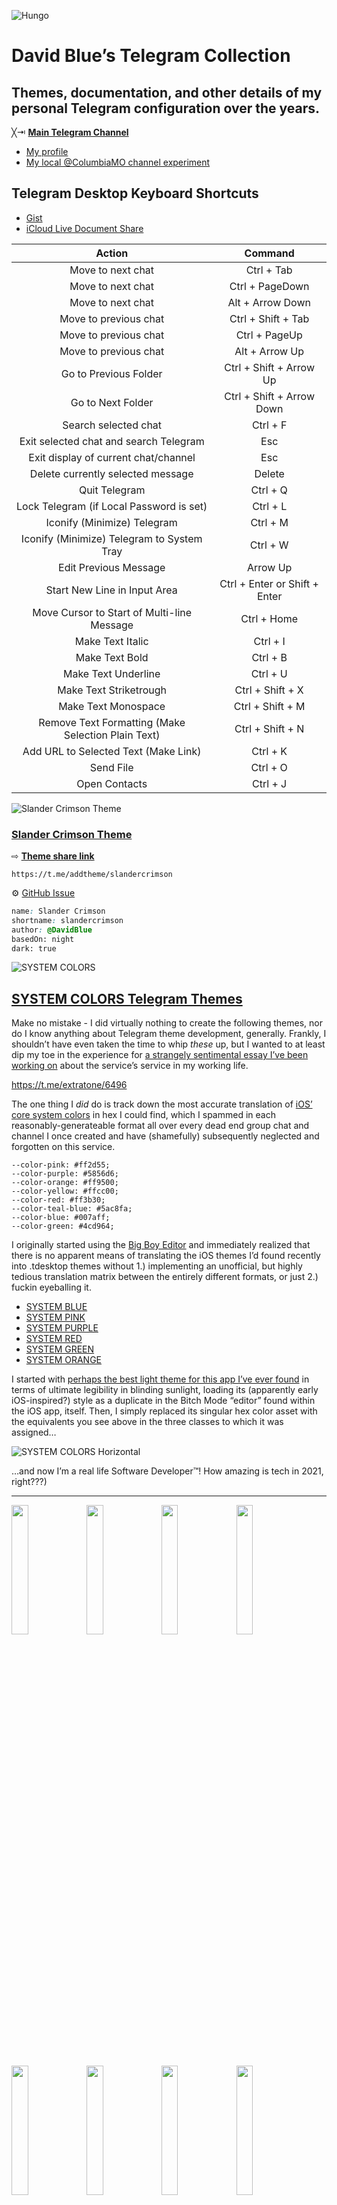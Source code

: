 ![Hungo](https://i.snap.as/35ChT1z2.jpeg)

# David Blue’s Telegram Collection

## Themes, documentation, and other details of my personal Telegram configuration over the years. 

╳⇥ [**Main Telegram Channel**](https://t.me/extratone) 

* [My profile](https://t.me/DavidBlue)
* [My local @ColumbiaMO channel experiment](https://t.me/columbiamo)

## Telegram Desktop Keyboard Shortcuts

* [Gist](https://gist.github.com/extratone/c9e7f7d58d4381ee3a7ca3d681bb1aa8)
* [iCloud Live Document Share](https://bit.ly/tgkeys)

| Action                                             | Command                       |
|:--------------------------------------------------:|:-----------------------------:|
| Move to next chat                                  | Ctrl + Tab                    |
| Move to next chat                                  | Ctrl + PageDown               |
| Move to next chat                                  | Alt + Arrow Down              |
| Move to previous chat                              | Ctrl + Shift + Tab            |
| Move to previous chat                              | Ctrl + PageUp                 |
| Move to previous chat                              | Alt + Arrow Up                |
| Go to Previous Folder                              | Ctrl + Shift + Arrow Up       |
| Go to Next Folder                                  | Ctrl + Shift + Arrow Down     |
| Search selected chat                               | Ctrl + F                      |
| Exit selected chat and search Telegram             | Esc                           |
| Exit display of current chat/channel               | Esc                           |
| Delete currently selected message                  | Delete                        |
| Quit Telegram                                      | Ctrl + Q                      |
| Lock Telegram (if Local Password is set)           | Ctrl + L                      |
| Iconify (Minimize) Telegram                        | Ctrl + M                      |
| Iconify (Minimize) Telegram to System Tray         | Ctrl + W                      |
| Edit Previous Message                              | Arrow Up                      |
| Start New Line in Input Area                       | Ctrl + Enter or Shift + Enter |
| Move Cursor to Start of Multi-line Message         | Ctrl + Home                   |
| Make Text Italic                                   | Ctrl + I                      |
| Make Text Bold                                     | Ctrl + B                      |
| Make Text Underline                                | Ctrl + U                      |
| Make Text Striketrough                             | Ctrl + Shift + X              |
| Make Text Monospace                                | Ctrl + Shift + M              |
| Remove Text Formatting (Make Selection Plain Text) | Ctrl + Shift + N              |
| Add URL to Selected Text (Make Link)               | Ctrl + K                      |
| Send File                                          | Ctrl + O                      |
| Open Contacts                                      | Ctrl + J                      |

![Slander Crimson Theme](https://user-images.githubusercontent.com/43663476/143668793-a2ba30ec-f4c9-48cf-8568-d055844e3137.png)

### [Slander Crimson Theme](https://t.me/addtheme/slandercrimson)

⇨ [**Theme share link**](https://t.me/addtheme/slandercrimson) 

`https://t.me/addtheme/slandercrimson`

⚙︎ [GitHub Issue](https://github.com/extratone/t/issues/5)

```css
name: Slander Crimson
shortname: slandercrimson
author: @DavidBlue
basedOn: night
dark: true
```

![SYSTEM COLORS](https://i.snap.as/W0JHUEKM.png)

## [SYSTEM COLORS Telegram Themes](https://telegra.ph/SYSTEM-COLORS-Themes-for-iOS-Bound-Telegram-09-27)

Make no mistake - I did virtually nothing to create the following themes, nor do I know anything about Telegram theme development, generally. Frankly, I shouldn’t have even taken the time to whip *these* up, but I wanted to at least dip my toe in the experience for [a strangely sentimental essay I’ve been working on](https://github.com/extratone/bilge/issues/228) about the service’s service in my working life.

https://t.me/extratone/6496

The one thing I *did* do is track down the most accurate translation of [iOS’ core system colors](https://developer.apple.com/design/human-interface-guidelines/ios/visual-design/color/) in hex I could find, which I spammed in each reasonably-generateable format all over every dead end group chat and channel I once created and have (shamefully) subsequently neglected and forgotten on this service.

```
--color-pink: #ff2d55;
--color-purple: #5856d6;
--color-orange: #ff9500;
--color-yellow: #ffcc00;
--color-red: #ff3b30;
--color-teal-blue: #5ac8fa;
--color-blue: #007aff;
--color-green: #4cd964;
```

I originally started using the [Big Boy Editor](https://themes.contest.com) and immediately realized that there is no apparent means of translating the iOS themes I’d found recently into .tdesktop themes without 1.) implementing an unofficial, but highly tedious translation matrix between the entirely different formats, or just 2.) fuckin eyeballing it. 

* [SYSTEM BLUE](https://t.me/addtheme/systemblue)
* [SYSTEM PINK](https://t.me/addtheme/systempink)
* [SYSTEM PURPLE](https://t.me/addtheme/systempurple)
* [SYSTEM RED](https://t.me/addtheme/systemred)
* [SYSTEM GREEN](https://t.me/addtheme/systemgreen)
* [SYSTEM ORANGE](https://t.me/addtheme/systemorange)

I started with [perhaps the best light theme for this app I’ve ever found](https://t.me/addtheme/tgbetacore) in terms of ultimate legibility in blinding sunlight, loading its (apparently early iOS-inspired?) style as a duplicate in the Bitch Mode “editor” found within the iOS app, itself. Then, I simply replaced its singular hex color asset with the equivalents you see above in the three classes to which it was assigned…

![SYSTEM COLORS Horizontal](https://i.snap.as/Y3fNeQP6.png)

…and now I’m a real life Software Developer™! How amazing is tech in 2021, right???)

---

<img src="https://user-images.githubusercontent.com/43663476/150190537-0a8e5036-52e7-43a1-a563-972f9be5d704.png" width="23%"></img> <img src="https://user-images.githubusercontent.com/43663476/150190547-c36888b2-9811-446b-a1c2-d82b1082bbb6.png" width="23%"></img> <img src="https://user-images.githubusercontent.com/43663476/150190555-3b28ccf3-342b-4851-94b2-c8bb2dc70be2.png" width="23%"></img> <img src="https://user-images.githubusercontent.com/43663476/150190558-7bded787-dc61-4f89-9ad3-131f9d730426.png" width="23%"></img> <img src="https://user-images.githubusercontent.com/43663476/150190561-05bdc282-549b-4382-b2ca-f93d08630f52.png" width="23%"></img> <img src="https://user-images.githubusercontent.com/43663476/150190571-83ef9b51-5a6a-4aca-800b-e09e75cb78a6.png" width="23%"></img> <img src="https://user-images.githubusercontent.com/43663476/150190579-763fbd51-642c-45bb-845d-17b4468c638f.png" width="23%"></img> <img src="https://user-images.githubusercontent.com/43663476/150190585-7b3e80bb-0de9-4fdd-9a1a-beba58e0e6e1.png" width="23%"></img> <img src="https://user-images.githubusercontent.com/43663476/150190591-7f95883c-3a09-4a76-be22-4e46b2694afa.png" width="23%"></img> <img src="https://user-images.githubusercontent.com/43663476/150190593-a006dc12-75a3-40f5-8447-6f2e7d9ad3e0.png" width="23%"></img> <img src="https://user-images.githubusercontent.com/43663476/150190598-7756065b-a2cc-4616-b474-b524003877b3.png" width="23%"></img> <img src="https://user-images.githubusercontent.com/43663476/150190601-48c45a66-cbcd-4056-b6da-0bfc2cd71968.png" width="23%"></img> 

## Third Party Themes Index

- [**𝘞𝘐𝘕𝘋𝘖𝘞𝘚 𝘌𝘛𝘌𝘙𝘕𝘈𝘓**](https://t.me/addtheme/windowseternal)
- [**Allo4Life**](https://t.me/addtheme/allo4life)
- [Fresh Mint - Tweetbot 6](https://t.me/addtheme/freshmint)
- [**Greyhound**](https://t.me/addtheme/greyhound)
- [Space Piss](https://t.me/addtheme/spacepiss)
- [Vampire Reference](https://t.me/addtheme/vampirereference)
- [Signals 2022](https://t.me/addtheme/signals2022)
- [Futuretab 2022](https://t.me/addtheme/futuretab2022)
- [Slander Crimson](https://t.me/addtheme/slandercrimson)
- [VK Blue](https://t.me/addtheme/vkbackup)
- [Academia 2022](https://t.me/addtheme/academia2022)
- [Hermitage 2022](https://t.me/addtheme/hermitage2022)
- [~~The Remarried~~ Divorced Empress Navier](https://t.me/addtheme/navier2022)
- [Roro Jump 2022](https://t.me/addtheme/rorojump2022)
- [Dark, Post-Academia](https://t.me/addtheme/postacademia)
- [UOrange](https://t.me/addtheme/uorange)
- [**Vaporfucked**](https://t.me/addtheme/vaporfucked)
- [Vaporfucked Light](https://t.me/addtheme/vaporfuckedlight)
- [Dark Shell](https://t.me/addtheme/darkshell2022)
- [Honey Highlight](https://t.me/addtheme/HoneyHighlight2021)
- [Mirage on Kimberly](https://t.me/addtheme/miragekimberly)
- [Lynch on Rhino](https://t.me/addtheme/lynchrhino)
- [Mars Orange](https://t.me/addtheme/marsorange)
- [Sepia Blues](https://t.me/addtheme/sepiablues2022)